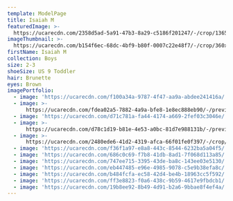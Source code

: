 ```yaml
---
template: ModelPage
title: Isaiah M
featuredImage: >-
  https://ucarecdn.com/2358d5ad-5a91-47b3-8a29-c5186f201247/-/crop/1365x893/0,314/-/preview/
imageThumbnail: >-
  https://ucarecdn.com/b154f6ec-68dc-4bf9-b80f-0007c22e48f7/-/crop/360x489/960,154/-/preview/
firstName: Isaiah M
collection: Boys
size: 2-3
shoeSize: US 9 Toddler
hair: Brunette
eyes: Brown
imagePortfolio:
  - image: 'https://ucarecdn.com/f100a34a-9787-4f47-aa9a-abdee241416a/'
  - image: >-
      https://ucarecdn.com/fdea02a5-7882-4a9a-bfe8-1e8ec888eb90/-/preview/-/rotate/90/
  - image: 'https://ucarecdn.com/d71c781a-fa44-4174-a669-2fef03c3046e/'
  - image: >-
      https://ucarecdn.com/d78c1d19-b81e-4e53-a0bc-81d7e988131b/-/preview/-/rotate/90/
  - image: >-
      https://ucarecdn.com/2480ede6-41d2-4319-afca-66f01fe0f397/-/crop/672x1134/787,782/-/preview/
  - image: 'https://ucarecdn.com/f36f1a97-e8a8-443c-8544-6232ba5a04f5/'
  - image: 'https://ucarecdn.com/686c0c69-f7b8-41db-8ad1-7f068d113a85/'
  - image: 'https://ucarecdn.com/747ee715-3395-43de-ba8c-143ee03e5130/'
  - image: 'https://ucarecdn.com/eb447485-e96e-4985-9078-c5e9b38efa8c/'
  - image: 'https://ucarecdn.com/b484fcfa-ec58-42d4-be4b-18963cc5f592/'
  - image: 'https://ucarecdn.com/ff3e8823-f0a6-438c-9b59-4617e9fbdcb1/'
  - image: 'https://ucarecdn.com/19b8ee92-8b49-4d91-b2a6-9bbae8f4ef4a/'
---
```


